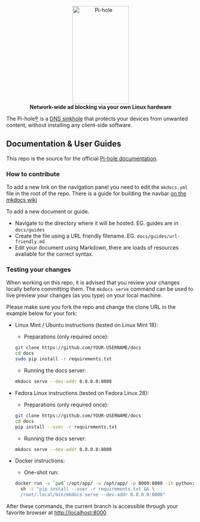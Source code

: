 <p align="center">
    <a href="https://pi-hole.net/">
        <img src="https://pi-hole.github.io/graphics/Vortex/Vortex_with_Wordmark.svg" width="150" height="260" alt="Pi-hole">
    </a>
    <br>
    <strong>Network-wide ad blocking via your own Linux hardware</strong>
</p>

The Pi-hole[®](https://pi-hole.net/trademark-rules-and-brand-guidelines/) is a [DNS sinkhole](https://en.wikipedia.org/wiki/DNS_Sinkhole) that protects your devices from unwanted content, without installing any client-side software.

## Documentation & User Guides

This repo is the source for the official [Pi-hole documentation](https://docs.pi-hole.net/).

### How to contribute

To add a new link on the navigation panel you need to edit the `mkdocs.yml` file in the root of the repo. There is a guide for building the navbar [on the mkdocs wiki](https://www.mkdocs.org/user-guide/configuration/#nav)

To add a new document or guide.

- Navigate to the directory where it will be hosted.
    EG. guides are in `docs/guides`
- Create the file using a URL friendly filename.
    EG. `docs/guides/url-friendly.md`
- Edit your document using Markdown, there are loads of resources available for the correct syntax.

### Testing your changes

When working on this repo, it is advised that you review your changes locally before committing them. The `mkdocs serve` command can be used to live preview your changes (as you type) on your local machine.

Please make sure you fork the repo and change the clone URL in the example below for your fork:

- Linux Mint / Ubuntu instructions (tested on Linux Mint 18):
    - Preparations (only required once):

    ```bash
    git clone https://github.com/YOUR-USERNAME/docs
    cd docs
    sudo pip install -r requirements.txt
    ```

    - Running the docs server:

    ```bash
    mkdocs serve --dev-addr 0.0.0.0:8000
    ```

- Fedora Linux instructions (tested on Fedora Linux 28):
    - Preparations (only required once):

    ```bash
    git clone https://github.com/YOUR-USERNAME/docs
    cd docs
    pip install --user -r requirements.txt
    ```

    - Running the docs server:

    ```bash
    mkdocs serve --dev-addr 0.0.0.0:8000
    ```

- Docker instructions:
    - One-shot run:

    ```bash
    docker run -v `pwd`:/opt/app/ -w /opt/app/ -p 8000:8000 -it python:2-alpine \
      sh -c "pip install --user -r requirements.txt && \
      /root/.local/bin/mkdocs serve --dev-addr 0.0.0.0:8000"
    ```

After these commands, the current branch is accessible through your favorite browser at <http://localhost:8000>
